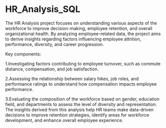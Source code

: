 # HR_Analysis_SQL
The HR Analysis project focuses on understanding various aspects of the workforce to improve decision-making, employee retention, and overall organizational health. By analyzing employee-related data, the project aims to derive insights regarding factors influencing employee attrition, performance, diversity, and career progression.

Key components:

1.Investigating factors contributing to employee turnover, such as commute distance, compensation, and job satisfaction.

2.Assessing the relationship between salary hikes, job roles, and performance ratings to understand how compensation impacts employee performance.

3.Evaluating the composition of the workforce based on gender, education field, and departments to assess the level of diversity and representation. The insights derived from this analysis help HR teams make data-driven decisions to improve retention strategies, identify areas for workforce development, and enhance overall employee experience.
